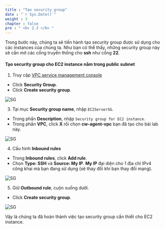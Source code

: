 ```yaml
---
title : "Tạo security group"
date : "`r Sys.Date()`"
weight : 3
chapter : false
pre : " <b> 2.3 </b> "
---
```


Trong bước này, chúng ta sẽ tiến hành tạo security group được sử dụng cho các instances của chúng ta. Như bạn có thể thấy, những security group này sẽ cần mở các cổng truyền thống cho **ssh** như cổng **22**.

#### Tạo security group cho EC2 instance nằm trong public subnet

1. Truy cập [VPC service management console](https://console.aws.amazon.com/vpc)
  + Click **Security Group**.
  + Click **Create security group**.

![SG](/images/2-reparation/2.3-create-sec-group/001-createsg.png)

3. Tại mục **Security group name**, nhập `EC2ServerSG`. 
  + Trong phần **Description**, nhập `Security group for EC2 instance`.
  + Trong phần **VPC**, click **X** rồi chọn **cw-agent-vpc** bạn đã tạo cho bài lab này.

![SG](/images/2-reparation/2.3-create-sec-group/002-createsg.png)

4. Cấu hình **Inbound rules**
  + Trong **Inbound rules**, click **Add rule**.
  + Chọn **Type: SSH** và **Source: My IP**. **My IP** đại diện cho 1 địa chỉ IPv4 công khai mà bạn đang sử dụng (sẽ thay đổi khi bạn thay đổi mạng).

![SG](/images/2-reparation/2.3-create-sec-group/003-createsg.png)

5. Giữ **Outbound rule**, cuộn xuống dưới.
  + Click **Create security group**.

![SG](/images/2-reparation/2.3-create-sec-group/004-createsg.png)

Vậy là chúng ta đã hoàn thành việc tạo security group cần thiết cho EC2 instance.